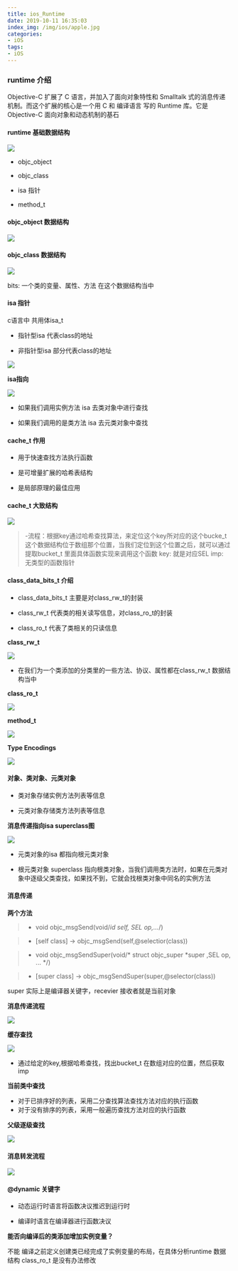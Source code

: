 ```yaml
---
title: ios_Runtime
date: 2019-10-11 16:35:03
index_img: /img/ios/apple.jpg
categories:
- iOS
tags:
- iOS
---
```


### runtime 介绍

Objective-C 扩展了 C 语言，并加入了面向对象特性和 Smalltalk 式的消息传递机制。而这个扩展的核心是一个用 C 和 编译语言 写的 Runtime 库。它是 Objective-C 面向对象和动态机制的基石

#### runtime 基础数据结构

![](/img/ios/runtime/runtimejc.png)

- objc_object

- objc_class

- isa 指针

- method_t

#### objc_object 数据结构


![](/img/ios/runtime/objcobject.png)


#### objc_class 数据结构

![](/img/ios/runtime/objcclass.png)

bits: 一个类的变量、属性、方法 在这个数据结构当中

#### isa 指针
 c语言中 共用体isa_t

 - 指针型isa 代表class的地址

 - 非指针型isa 部分代表class的地址

![](/img/ios/runtime/isa.png)

**isa指向**

![](/img/ios/runtime/isazx.png)

- 如果我们调用实例方法 isa 去类对象中进行查找

- 如果我们调用的是类方法 isa 去元类对象中查找


#### cache_t 作用

- 用于快速查找方法执行函数

- 是可增量扩展的哈希表结构

- 是局部原理的最佳应用


#### cache_t 大致结构

![](/img/ios/runtime/cachet.png)

> -流程：根据key通过哈希查找算法，来定位这个key所对应的这个bucke_t 这个数据结构位于数组那个位置，当我们定位到这个位置之后，就可以通过提取bucket_t 里面具体函数实现来调用这个函数
key: 就是对应SEL 
imp: 无类型的函数指针

#### class_data_bits_t 介绍

- class_data_bits_t 主要是对class_rw_t的封装

- class_rw_t 代表类的相关读写信息，对class_ro_t的封装

- class_ro_t 代表了类相关的只读信息

**class_rw_t**

![](/img/ios/runtime/classrw.png)


- 在我们为一个类添加的分类里的一些方法、协议、属性都在class_rw_t 数据结构当中

**class_ro_t**

![](/img/ios/runtime/classro.png)


**method_t**

![](/img/ios/runtime/methodt.png)


**Type Encodings**

![](/img/ios/runtime/typs.png)

#### 对象、类对象、元类对象

- 类对象存储实例方法列表等信息

- 元类对象存储类方法列表等信息


**消息传递指向isa superclass图**

![](/img/ios/runtime/msgcd.png)
- 元类对象的isa 都指向根元类对象

- 根元类对象 superclass 指向根类对象，当我们调用类方法时，如果在元类对象中逐级父类查找，如果找不到，它就会找根类对象中同名的实例方法


#### 消息传递

**两个方法**

>- void objc_msgSend(void/*id self, SEL op,...*/)

>- [self class] -> objc_msgSend(self,@selectior(class))


>- void objc_msgSendSuper(void/* struct objc_super *super ,SEL op, ... */)

>- [super class] -> objc_msgSendSuper(super,@selector(class))

super 实际上是编译器关键字，recevier 接收者就是当前对象


**消息传递流程**

![](/img/ios/runtime/msgz.png)

**缓存查找**

![](/img/ios/runtime/cachecz.png)

- 通过给定的key,根据哈希查找，找出bucket_t 在数组对应的位置，然后获取 imp

**当前类中查找**

- 对于已排序好的列表，采用二分查找算法查找方法对应的执行函数
- 对于没有排序的列表，采用一般遍历查找方法对应的执行函数


**父级逐级查找**

![](/img/ios/runtime/superclass.png)


#### 消息转发流程

![](/img/ios/runtime/msgzf.png)

#### @dynamic 关键字

- 动态运行时语言将函数决议推迟到运行时

- 编译时语言在编译器进行函数决议

**能否向编译后的类添加增加实例变量？**

不能 编译之前定义创建类已经完成了实例变量的布局，在具体分析runtime 数据结构 class_ro_t 是没有办法修改